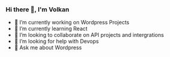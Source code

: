 ### Hi there 👋, I'm Volkan
- 🔭 I’m currently working on Wordpress Projects
- 🌱 I’m currently learning React
- 👯 I’m looking to collaborate on API projects and intergrations
- 🤔 I’m looking for help with Devops
- 💬 Ask me about Wordpress
<!--
**mevolkan/mevolkan** is a ✨ _special_ ✨ repository because its `README.md` (this file) appears on your GitHub profile.

Here are some ideas to get you started:

- 🔭 I’m currently working on ...
- 🌱 I’m currently learning React
- 👯 I’m looking to collaborate on API projects and intergrations
- 🤔 I’m looking for help with Devops
- 💬 Ask me about Wordpress
- 📫 How to reach me: ...
- 😄 Pronouns: ...
- ⚡ Fun fact: ...
-->
